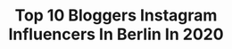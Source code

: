---
title: Top 10 Bloggers Instagram Influencers In Berlin In 2020
description: >-
  Find top bloggers Instagram influencers in Berlin in 2020. Most popular hashtags: #blogger #berlin #fashionblogger #travelblogger.
platform: Instagram
hits: 486
text_top: Identify the top-rated Instagram accounts on inBeat.
text_bottom: inBeat holds 486 Instagram influencers like this in Berlin, Germany for you to work with.
profiles:
  - username: "thiabrownsugar"
    fullname: >-
      Thia Brownsugar
    bio: >-
      🍀Green blogger- Berlin thiabrownsugar.fr/rhumettalonaiguilles.com Podcast @mapausecafeavecthia Business Email: thia@thiabrownsugar.fr Mes réseaux👇🏽
    location: "Germany"
    followers: 20068
    engagement: 514
    commentsToLikes: 0.060206
    id: ck5zq8051u42c0i1470tdxxhv
    verified: false
    hashtags: "#thiabrownsugar, #mieuxconsommer, #shooting, #travelblogger"
  - username: "samiezeblog"
    fullname: >-
      samieze
    bio: >-
      Samira & Laura Fashion & Lifestyle Blog! Tastes, trends and bits of our beloved Berlin! 💌 samieze.info@gmail.com
    location: "Germany"
    followers: 29933
    engagement: 434
    commentsToLikes: 0.081866
    id: ck9hasinwdxl90j78ua3f0otu
    verified: false
    hashtags: "#discoverunder50k, #nakdfashion, #discoverunder100k, #elisestore"
  - username: "mrspinay"
    fullname: >-
      ʏᴠᴏɴɴᴇ
    bio: >-
      FASHION | FAMILY | TRAVEL 🎀 ᴘʀᴏᴜᴅ ᴍᴏᴍᴍʏ ᴛᴏ ᴍɪʟᴀ 💍 ᴡɪғᴇʏ ᴛᴏ @fategoo93 📧 ʏᴠᴏɴɴᴇ.ʜᴀᴍᴀᴍᴄɪ﹫ɢᴍᴀɪʟ.ᴄᴏᴍ
    location: "Germany"
    followers: 3603
    engagement: 4244
    commentsToLikes: 0.045784
    id: ckaowep3y8lue0i78l7vgphsg
    verified: false
    hashtags: "#germany, #istanbul, #stuttgart, #instagood"
  - username: "tomasch_"
    fullname: >-
      tomasch | 📍BERLIN 🇵🇱🇩🇪
    bio: >-
      tomasz ostrycharczyk teacher @linguagermanica _______________________ •FASHION | TRAVEL | FOOD | LIFESTYLE
    location: "Germany"
    followers: 71694
    engagement: 234
    commentsToLikes: 0.029304
    id: ck6u3849jwaaa0j718kzvwjod
    verified: false
    hashtags: "#italien, #rodos, #blogger, #berlin"
  - username: "fitmilenka"
    fullname: >-
      Milena Reszka
    bio: >-
      Berlin • Radio Girl @energyberlin ✉️ fitmilenka@maxplusmgmt.de
    location: "Germany"
    followers: 62314
    engagement: 254
    commentsToLikes: 0.025005
    id: ck13bd3pjuumz0i19bmeap5td
    verified: false
    hashtags: "#orange, #sommer, #urlaub, #sunset"
  - username: "pa7cal"
    fullname: >-
      Mᥱᥒsfᥲshιoᥒ | Modᥱᥣ | Bᥣoggᥱr
    bio: >-
      —————————————————— ► Content Creator 📸🎥 ► Wiesbaden 🇩🇪 ► ↓ Hier könnt ihr sparen💰 ► ℒ♡
    location: "Germany"
    followers: 30148
    engagement: 232
    commentsToLikes: 0.234765
    id: ckapa62ixuv660i78rhecafxr
    verified: false
    hashtags: "#winteroutfit, #cologne, #fun, #leatherjacket"
  - username: "alex.acht"
    fullname: >-
      alex
    bio: >-
      Content Strategist @tiktok, so yes I watch TikTok videos for a living 😎👌 based in #berlin & lost in #amsterdam
    location: "Germany"
    followers: 24953
    engagement: 244
    commentsToLikes: 0.023391
    id: ckaov48nr2zb00i786s4jks93
    verified: false
    hashtags: "#beachdays, #bloemendaalaanzee, #zalando, #amsterdamdepijp"
  - username: "lu__berlin"
    fullname: >-
      Lu Berlin
    bio: >-
      📩luberlin.business@gmail.com @caju_the_frenchpug 🐶 Berlin based 🇩🇪
    location: "Germany"
    followers: 203510
    engagement: 222
    commentsToLikes: 0.019308
    id: ck8t7so6dhv1j0j78xu3xyk28
    verified: false
    hashtags: "#blogger, #berlinfoodie, #oceanview, #sushitime"
  - username: "foodtasterberlin"
    fullname: >-
      FOODTASTER
    bio: >-
      Posting only DELICIOUS food! 📍Berlin & around the world 🌍 📸©️Pictures by us 📲 Email for collab. 💻 Social Media, Photography & Content Creation #food
    location: "Germany"
    followers: 9553
    engagement: 438
    commentsToLikes: 0.254929
    id: ck5hkxddhj75e0i11tnuilzi6
    verified: false
    hashtags: "#asian, #fitnessfood, #berlinfood, #berlinfoodguide"
  - username: "lovepeacehippieness"
    fullname: >-
      JESSE
    bio: >-
      See the world in every color ☀️ #münchenblogger #berlinblogger #curvy #plussize Anfragen: LovePeaceHippieness@outlook.com 7a4f
    location: "Germany"
    followers: 8170
    engagement: 2231
    commentsToLikes: 0.219694
    id: ck8szru6jphb40j78sr44q3ly
    verified: false
    hashtags: "#springvibes, #presentforyou, #munichblogger, #lissabon"
---